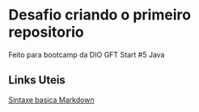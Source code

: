 # Desafio criando o primeiro repositorio
Feito para bootcamp da DIO GFT Start #5 Java 

## Links Uteis 
[Sintaxe basica Markdown](https://www.markdownguide.org/getting-started/)
